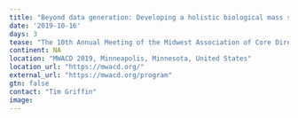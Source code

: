 ```yaml
---
title: "Beyond data generation: Developing a holistic biological mass spectrometry core facility"
date: '2019-10-16'
days: 3
tease: "The 10th Annual Meeting of the Midwest Association of Core Directors"
continent: NA
location: "MWACD 2019, Minneapolis, Minnesota, United States"
location_url: "https://mwacd.org/"
external_url: "https://mwacd.org/program"
gtn: false
contact: "Tim Griffin"
image: 
---
```

